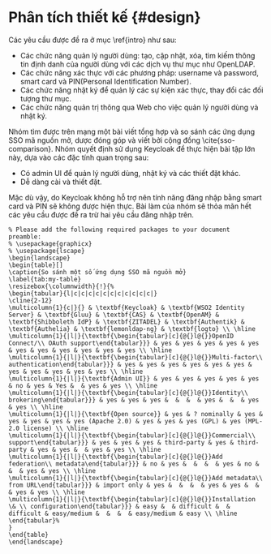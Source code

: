 # Phân tích thiết kế {#design}

Các yêu cầu được đề ra ở mục \ref{intro} như sau:

- Các chức năng quản lý người dùng: tạo, cập nhật, xóa, tìm kiếm thông tin định danh của người dùng
với các dịch vụ thư mục như OpenLDAP.
- Các chức năng xác thực với các phương pháp: username và password, smart card và PIN(Personal
Identification Number).
- Các chức năng nhật ký để quản lý các sự kiện xác thực, thay đổi các đối tượng thư mục.
- Các chức năng quản trị thông qua Web cho việc quản lý người dùng và nhật ký.

Nhóm tìm được trên mạng một bài viết tổng hợp và so sánh các ứng dụng SSO mã nguồn mở, dược đóng góp
và viết bởi cộng đồng \cite{sso-comparison}. Nhóm quyết định sử dụng Keycloak để thực hiện bài tập
lớn này, dựa vào các đặc tính quan trọng sau:

- Có admin UI để quản lý người dùng, nhật ký và các thiết đặt khác.
- Dễ dàng cài và thiết đặt.

Mặc dù vậy, do Keycloak không hỗ trợ nên tính năng đăng nhập bằng smart card và PIN sẽ không được
hiện thực. Bài làm của nhóm sẽ thỏa mãn hết các yêu cầu được đề ra trừ hai yêu cầu đăng nhập trên.

```{=latex}
% Please add the following required packages to your document preamble:
% \usepackage{graphicx}
% \usepackage{lscape}
\begin{landscape}
\begin{table}[]
\caption{So sánh một số ứng dụng SSO mã nguồn mở}
\label{tab:my-table}
\resizebox{\columnwidth}{!}{%
\begin{tabular}{l|c|c|c|c|c|c|c|c|c|c|c|}
\cline{2-12}
\multicolumn{1}{c|}{} & \textbf{Keycloak} & \textbf{WSO2 Identity Server} & \textbf{Gluu} & \textbf{CAS} & \textbf{OpenAM} & \textbf{Shibboleth IdP} & \textbf{ZITADEL} & \textbf{Authentik} & \textbf{Authelia} & \textbf{lemonldap-ng} & \textbf{logto} \\ \hline
\multicolumn{1}{|l|}{\textbf{\begin{tabular}[c]{@{}l@{}}OpenID Connect/\\ OAuth support\end{tabular}}} & yes & yes & yes & yes & yes & yes & yes & yes & yes & yes & yes \\ \hline
\multicolumn{1}{|l|}{\textbf{\begin{tabular}[c]{@{}l@{}}Multi-factor\\ authentication\end{tabular}}} & yes & yes & yes & yes & yes & yes & yes & yes & yes & yes & yes \\ \hline
\multicolumn{1}{|l|}{\textbf{Admin UI}} & yes & yes & yes & yes & yes & no & yes & Yes &  & yes & yes \\ \hline
\multicolumn{1}{|l|}{\textbf{\begin{tabular}[c]{@{}l@{}}Identity\\ brokering\end{tabular}}} & yes & yes & yes &  &  &  & yes &  &  & yes & yes \\ \hline
\multicolumn{1}{|l|}{\textbf{Open source}} & yes & ? nominally & yes & yes & yes & yes & yes (Apache 2.0) & yes & yes & yes (GPL) & yes (MPL-2.0 license) \\ \hline
\multicolumn{1}{|l|}{\textbf{\begin{tabular}[c]{@{}l@{}}Commercial\\ support\end{tabular}}} & yes & yes & yes & third-party & yes & third-party & yes & yes &  & yes & yes \\ \hline
\multicolumn{1}{|l|}{\textbf{\begin{tabular}[c]{@{}l@{}}Add federation\\ metadata\end{tabular}}} & no & yes &  &  &  & yes & no &  &  & yes & yes \\ \hline
\multicolumn{1}{|l|}{\textbf{\begin{tabular}[c]{@{}l@{}}Add metadata\\ from URL\end{tabular}}} & import only & yes &  &  &  & yes & yes &  &  & yes & yes \\ \hline
\multicolumn{1}{|l|}{\textbf{\begin{tabular}[c]{@{}l@{}}Installation \& \\ configuration\end{tabular}}} & easy &  & difficult &  & difficult & easy/medium &  &  &  & easy/medium & easy \\ \hline
\end{tabular}%
}
\end{table}
\end{landscape}
```

